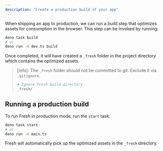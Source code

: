 ```yaml
---
description: "Create a production build of your app"
---
```


When shipping an app to production, we can run a build step that optimizes
assets for consumption in the browser. This step can be invoked by running:

```sh Terminal
deno task build
# or
deno run -A dev.ts build
```

Once completed, it will have created a `_fresh` folder in the project directory
which contains the optimized assets.

> [info]: The `_fresh` folder should not be committed to git. Exclude it via
> `.gitignore`.
>
> ```sh .gitignore
> # Ignore fresh build directory
> _fresh/
> ```

## Running a production build

To run Fresh in production mode, run the `start` task:

```sh Terminal
deno task start
# or
deno run -A main.ts
```

Fresh will automatically pick up the optimized assets in the `_fresh` directory.
